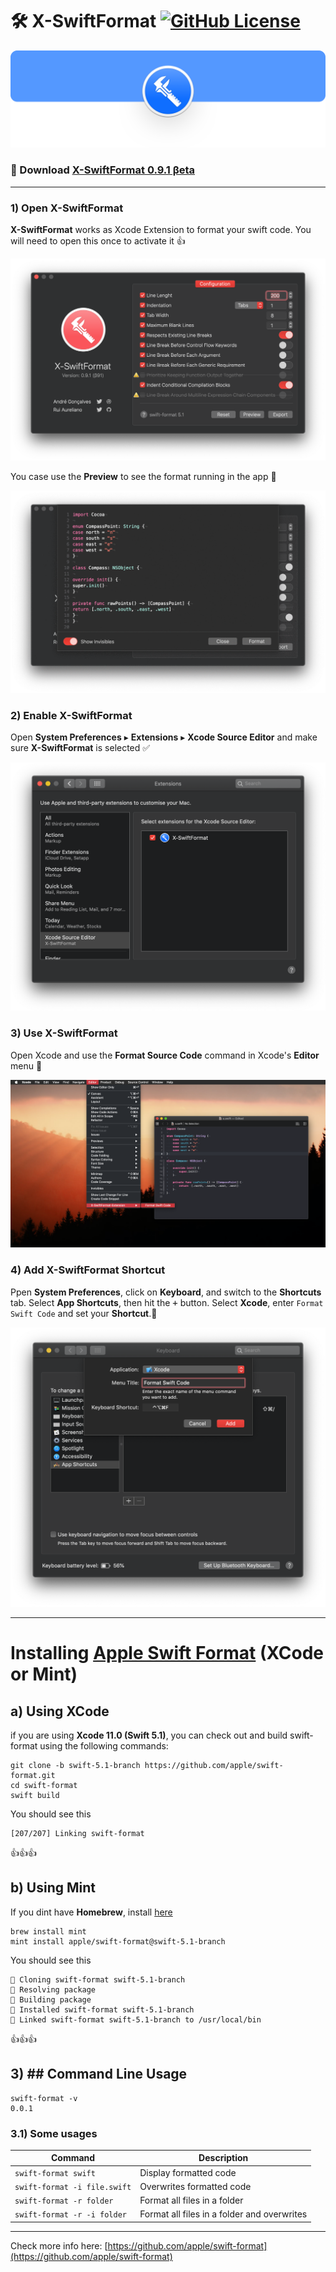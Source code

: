 # 🛠 X-SwiftFormat [![GitHub License](https://img.shields.io/badge/license-MIT-eb3d33.svg)](https://raw.githubusercontent.com/ruiaureliano/X-SwiftFormat/master/LICENSE)
![](./assets/xsf_header.png)

### 🔗 Download [X-SwiftFormat 0.9.1 βeta](https://github.com/ruiaureliano/X-SwiftFormat/releases/latest)

---

### 1) Open X-SwiftFormat

**X-SwiftFormat** works as Xcode Extension to format your swift code. You will need to open this once to activate it 👍

![](./assets/xsf_running.png)

You case use the **Preview** to see the format running in the app 🦾

![](./assets/xsf_format.gif)

### 2) Enable X-SwiftFormat

Open **System Preferences** ▸ **Extensions** ▸ **Xcode Source Editor** and make sure **X-SwiftFormat** is selected ✅

![](./assets/xsf_extensions.png)

### 3) Use X-SwiftFormat

Open Xcode and use the **Format Source Code** command in Xcode's **Editor** menu 🚀

![](./assets/xsf_usage.png)

### 4) Add X-SwiftFormat Shortcut

Ppen **System Preferences**, click on **Keyboard**, and switch to the **Shortcuts** tab. Select **App Shortcuts**, then hit the <kbd>+</kbd> button. Select **Xcode**, enter `Format Swift Code` and set your **Shortcut**.👏

![](./assets/xsf_shortcuts.png)

---

# Installing [Apple Swift Format](https://github.com/apple/swift-format) (XCode or Mint)

## a) Using XCode
if you are using **Xcode 11.0 (Swift 5.1)**, you can check out and build swift-format using the following commands:

```
git clone -b swift-5.1-branch https://github.com/apple/swift-format.git
cd swift-format
swift build
```
You should see this
```
[207/207] Linking swift-format
```
👍👍👍

## b) Using Mint 

If you dint have **Homebrew**, install [here](https://brew.sh)

```
brew install mint
mint install apple/swift-format@swift-5.1-branch
```
You should see this
```
🌱 Cloning swift-format swift-5.1-branch
🌱 Resolving package
🌱 Building package
🌱 Installed swift-format swift-5.1-branch
🌱 Linked swift-format swift-5.1-branch to /usr/local/bin
```
👍👍👍

## 3) ## Command Line Usage

```
swift-format -v
0.0.1
```

### 3.1) Some usages

|Command | Description |
|-|-|
|`swift-format swift`|Display formatted code|
|`swift-format -i file.swift`|Overwrites formatted code|
|`swift-format -r folder`|Format all files in a folder|
|`swift-format -r -i folder`|Format all files in a folder and overwrites|

---

Check more info here: [https://github.com/apple/swift-format](https://github.com/apple/swift-format)



